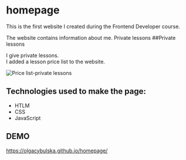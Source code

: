 # homepage
This is the first website I created during the Frontend Developer course.

The website contains information about me.
Private lessons
##Private lessons

I give private lessons.  
I added a lesson price list to the website.

![Price list-private lessons](https://olgacybulska.github.io/homepage/images/price-list.png)  

## Technologies used to make the page:
- HTLM
- CSS
- JavaScript  
## DEMO  
https://olgacybulska.github.io/homepage/
